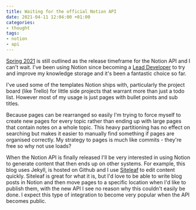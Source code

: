 ```yaml
---
title: Waiting for the official Notion API
date: 2021-04-11 12:04:00 +01:00
categories:
- thought
tags:
- notion
- api
---
```


[Spring 2021](https://www.notion.so/api-beta) is still outlined as the release timeframe for the Notion API and I can't wait. I've been using Notion since becoming a [Lead Developer](https://lord.technology/work) to try and improve my knowledge storage and it's been a fantastic choice so far.

I've used some of the templates Notion ships with, particularly the project board (like Trello) for little side projects that warrant more than just a todo list. However most of my usage is just pages with bullet points and sub titles.

Because pages can be rearranged so easily I'm trying to force myself to create new pages for every topic rather than ending up with large pages that contain notes on a whole topic. This heavy partitioning has no effect on searching but makes it easier to manually find something if pages are organised correctly. My strategy to pages is much like commits - they're free so why not use loads?

When the Notion API is finally released I'll be very interested in using Notion to generate content that then ends up on other systems. For example, this blog uses Jekyll, is hosted on Github and I use [Siteleaf](https://www.siteleaf.com) to edit content quickly. Siteleaf is great for what it is, but I'd love to be able to write blog posts in Notion and then move pages to a specific location when I'd like to publish them, with the new API I see no reason why this couldn't easily be done. I expect this type of integration to become very popular when the API becomes public.